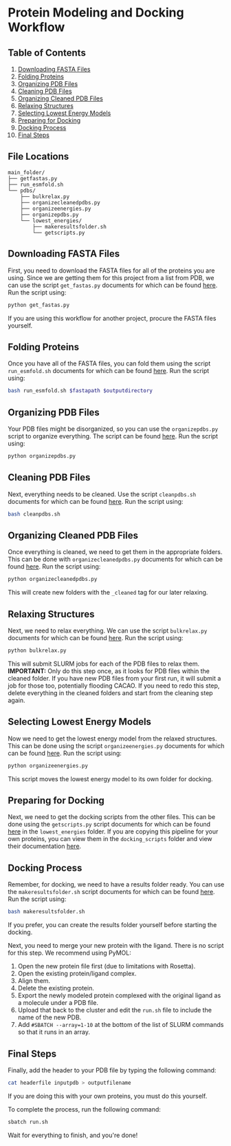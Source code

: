 # Protein Modeling and Docking Workflow

## Table of Contents
1. [Downloading FASTA Files](#downloading-fasta-files)
2. [Folding Proteins](#folding-proteins)
3. [Organizing PDB Files](#organizing-pdb-files)
4. [Cleaning PDB Files](#cleaning-pdb-files)
5. [Organizing Cleaned PDB Files](#organizing-cleaned-pdb-files)
6. [Relaxing Structures](#relaxing-structures)
7. [Selecting Lowest Energy Models](#selecting-lowest-energy-models)
8. [Preparing for Docking](#preparing-for-docking)
9. [Docking Process](#docking-process)
10. [Final Steps](#final-steps)


## File Locations
```
main_folder/
├── getfastas.py
├── run_esmfold.sh
└── pdbs/
    ├── bulkrelax.py
    ├── organizecleanedpdbs.py
    ├── organizeenergies.py
    ├── organizepdbs.py
    └── lowest_energies/
        ├── makeresultsfolder.sh
        └── getscripts.py
```
## Downloading FASTA Files
First, you need to download the FASTA files for all of the proteins you are using. Since we are getting them for this project from a list from PDB, we can use the script `get_fastas.py` documents for which can be found [here](docs/getfastas.md). Run the script using:
```bash
python get_fastas.py
```
If you are using this workflow for another project, procure the FASTA files yourself.

## Folding Proteins
Once you have all of the FASTA files, you can fold them using the script `run_esmfold.sh` documents for which can be found [here](docs/run_esmfold.md). Run the script using:
```bash
bash run_esmfold.sh $fastapath $outputdirectory
```

## Organizing PDB Files
Your PDB files might be disorganized, so you can use the `organizepdbs.py` script to organize everything. The script can be found [here](docs/organizepdbs.md). Run the script using:
```bash
python organizepdbs.py
```

## Cleaning PDB Files
Next, everything needs to be cleaned. Use the script `cleanpdbs.sh` documents for which can be found [here](docs/cleanpdbs.md). Run the script using:
```bash
bash cleanpdbs.sh
```

## Organizing Cleaned PDB Files
Once everything is cleaned, we need to get them in the appropriate folders. This can be done with `organizecleanedpdbs.py` documents for which can be found [here](docs/organizecleanedpdbs.md). Run the script using:
```bash
python organizecleanedpdbs.py
```
This will create new folders with the `_cleaned` tag for our later relaxing.

## Relaxing Structures
Next, we need to relax everything. We can use the script `bulkrelax.py` documents for which can be found [here](docs/bulkrelax.md). Run the script using:
```bash
python bulkrelax.py
```
This will submit SLURM jobs for each of the PDB files to relax them. **IMPORTANT:** Only do this step once, as it looks for PDB files within the cleaned folder. If you have new PDB files from your first run, it will submit a job for those too, potentially flooding CACAO. If you need to redo this step, delete everything in the cleaned folders and start from the cleaning step again.

## Selecting Lowest Energy Models
Now we need to get the lowest energy model from the relaxed structures. This can be done using the script `organizeenergies.py` documents for which can be found [here](docs/organizeenergies.md). Run the script using:
```bash
python organizeenergies.py
```
This script moves the lowest energy model to its own folder for docking.

## Preparing for Docking
Next, we need to get the docking scripts from the other files. This can be done using the `getscripts.py` script documents for which can be found [here](docs/getscripts.md) in the `lowest_energies` folder. If you are copying this pipeline for your own proteins, you can view them in the `docking_scripts` folder and view their documentation [here](docs/dockingscripts.md).

## Docking Process
Remember, for docking, we need to have a results folder ready. You can use the `makeresultsfolder.sh` script documents for which can be found [here](docs/makeresultsfolder.md). Run the script using:
```bash
bash makeresultsfolder.sh
```
If you prefer, you can create the results folder yourself before starting the docking.

Next, you need to merge your new protein with the ligand. There is no script for this step. We recommend using PyMOL:
1. Open the new protein file first (due to limitations with Rosetta).
2. Open the existing protein/ligand complex.
3. Align them.
4. Delete the existing protein.
5. Export the newly modeled protein complexed with the original ligand as a molecule under a PDB file.
6. Upload that back to the cluster and edit the `run.sh` file to include the name of the new PDB. 
7. Add `#SBATCH --array=1-10` at the bottom of the list of SLURM commands so that it runs in an array.

## Final Steps
Finally, add the header to your PDB file by typing the following command:
```bash
cat headerfile inputpdb > outputfilename
```
If you are doing this with your own proteins, you must do this yourself.

To complete the process, run the following command:
```bash
sbatch run.sh
```
Wait for everything to finish, and you're done!
 
